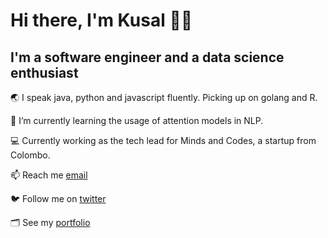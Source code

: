 # Hi there, I'm Kusal 🤘🏽
## I'm a software engineer and a data science enthusiast
🌏 I speak java, python and javascript fluently. Picking up on golang and R.  

🌱 I’m currently learning the usage of attention models in NLP. 

💻 Currently working as the tech lead for Minds and Codes, a startup from Colombo. 

📫 Reach me [email](mailto:kusalhettiarachchi@hotmail.com)

🐦 Follow me on [twitter](https://twitter.com/waitamiwrong)

🗂 See my [portfolio](https://kusalhettiarachchi.github.io)

<!--
**kusalhettiarachchi/kusalhettiarachchi** is a ✨ _special_ ✨ repository because its `README.md` (this file) appears on your GitHub profile.

Here are some ideas to get you started:

- 🔭 I’m currently working on ...
- 🌱 I’m currently learning ...
- 👯 I’m looking to collaborate on ...
- 🤔 I’m looking for help with ...
- 💬 Ask me about ...
- 📫 How to reach me: ...
- 😄 Pronouns: ...
- ⚡ Fun fact: ...
-->
